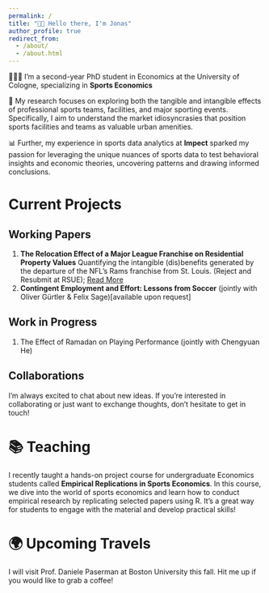 ```yaml
---
permalink: /
title: "👋🏼 Hello there, I'm Jonas"
author_profile: true
redirect_from: 
  - /about/
  - /about.html
---
```


👨🏻‍💻 I’m a second-year PhD student in Economics at the University of Cologne, specializing in **Sports Economics**

🔬 My research focuses on exploring both the tangible and intangible effects of professional sports teams, facilities, and major sporting events. Specifically, I aim to understand the market idiosyncrasies that position sports facilities and teams as valuable urban amenities.

📊 Further, my experience in sports data analytics at **Impect** sparked my passion for leveraging the unique nuances of sports data to test behavioral insights and economic theories, uncovering patterns and drawing informed conclusions. 

# Current Projects
## Working Papers
1. **The Relocation Effect of a Major League Franchise on Residential Property Values**
   Quantifying the intangible (dis)benefits generated by the departure of the NFL’s Rams franchise from St. Louis. (Reject and Resubmit at RSUE); [Read More](https://papers.ssrn.com/sol3/papers.cfm?abstract_id=5009321)
2. **Contingent Employment and Effort: Lessons from Soccer**  (jointly with Oliver Gürtler & Felix Sage)[available upon request]

## Work in Progress
1. The Effect of Ramadan on Playing Performance (jointly with Chengyuan He)

## Collaborations
I’m always excited to chat about new ideas. If you’re interested in collaborating or just want to exchange thoughts, don’t hesitate to get in touch!

# 📚 Teaching
I recently taught a hands-on project course for undergraduate Economics students called **Empirical Replications in Sports Economics**. In this course, we dive into the world of sports economics and learn how to conduct empirical research by replicating selected papers using R. It’s a great way for students to engage with the material and develop practical skills!

# 🌍 Upcoming Travels
I will visit Prof. Daniele Paserman at Boston University this fall. Hit me up if you would like to grab a coffee!
